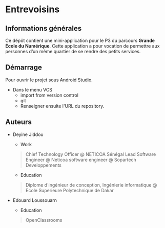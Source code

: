 # Entrevoisins

## Informations générales
Ce dépôt contient une mini-application pour le P3 du parcours **Grande École du Numérique**.
Cette application a pour vocation de permettre aux personnes d’un même quartier de se rendre des petits services.


## Démarrage
Pour ouvrir le projet sous Android Studio.
* Dans le menu VCS
  * import from version control 
  * git 
  * Renseigner ensuite l'URL du repository.

## Auteurs
* Deyine Jiddou
  * Work
  > Chief Technology Officer @ NETICOA Sénégal
  Lead Software Engineer @ Neticoa
  software engineer @ Sopartech Developpements
  * Education	
  > Diplome d'ingénieur de conception, Ingénierie informatique @ Ecole Superieure Polytechnique de Dakar

* Edouard Loussouarn
  * Education
  > OpenClassrooms

